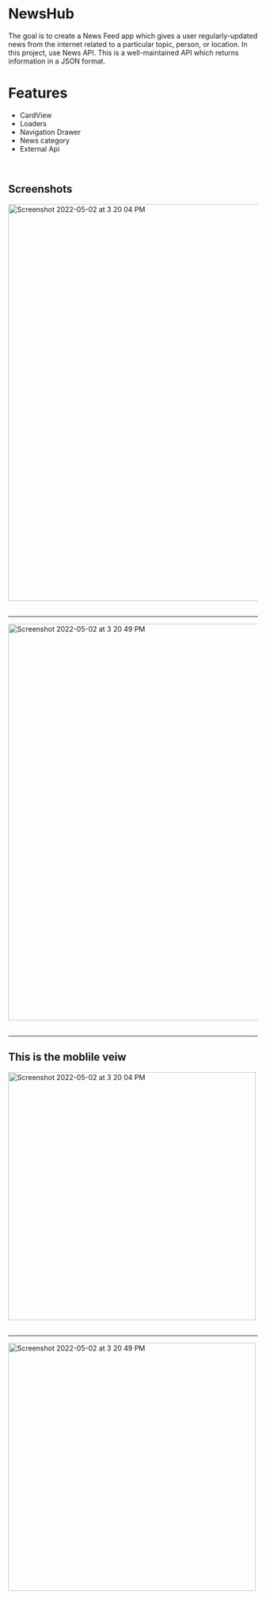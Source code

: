 <h1>NewsHub</h1>

<p> The goal is to create a News Feed app which gives a user regularly-updated news from the internet related to a particular topic, person, or location. In this project, use News API. This is a well-maintained API which returns information in a JSON format.
    
</p>    


 <h1>Features</h1>
    <ul>
        <li>CardView</li>
        <li>Loaders</li>
        <li>Navigation Drawer</li>
        <li>News category</li>
        <li>External Api</li>
    </ul>
    
<br>
 <h2>Screenshots</h2>
<img width="800" alt="Screenshot 2022-05-02 at 3 20 04 PM" src="https://user-images.githubusercontent.com/68503623/166217290-06e2361b-bd45-4b73-af6f-803553c675da.png">

<br>
<br>

<hr>

 

<img width="800" alt="Screenshot 2022-05-02 at 3 20 49 PM" src="https://user-images.githubusercontent.com/68503623/166216818-e2692f72-8833-4ecb-abbf-ec308a60e5fb.png">

<br>
<br>

<hr>

<h2>This is the moblile veiw</h2>
<img width="500" align= "center" alt="Screenshot 2022-05-02 at 3 20 04 PM" src="https://user-images.githubusercontent.com/68503623/166216960-3595197b-9443-4401-9923-a94ac1efc55d.png">
<br>
<br>

<hr>



<img width="500" alt="Screenshot 2022-05-02 at 3 20 49 PM" src="https://user-images.githubusercontent.com/68503623/166217004-c2b6624c-b52e-4841-a9d4-818c8f4a381f.png">
<br>
<br>




